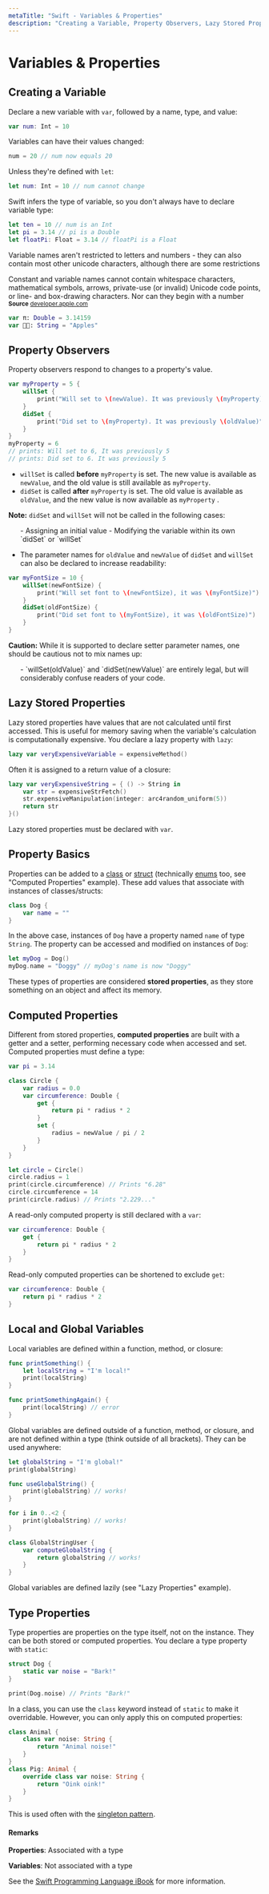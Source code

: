 ```yaml
---
metaTitle: "Swift - Variables & Properties"
description: "Creating a Variable, Property Observers, Lazy Stored Properties, Property Basics, Computed Properties, Local and Global Variables, Type Properties"
---
```


# Variables & Properties



## Creating a Variable


Declare a new variable with `var`, followed by a name, type, and value:

```swift
var num: Int = 10

```

Variables can have their values changed:

```swift
num = 20 // num now equals 20

```

Unless they're defined with `let`:

```swift
let num: Int = 10 // num cannot change

```

Swift infers the type of variable, so you don't always have to declare variable type:

```swift
let ten = 10 // num is an Int
let pi = 3.14 // pi is a Double
let floatPi: Float = 3.14 // floatPi is a Float

```

Variable names aren't restricted to letters and numbers - they can also contain most other unicode characters, although there are some restrictions

> 
Constant and variable names cannot contain whitespace characters, mathematical symbols, arrows, private-use (or invalid) Unicode code points, or line- and box-drawing characters. Nor can they begin with a number
<sub>**Source** [developer.apple.com](https://developer.apple.com/library/ios/documentation/Swift/Conceptual/Swift_Programming_Language/TheBasics.html)</sub>


```swift
var π: Double = 3.14159
var 🍎🍏: String = "Apples"

```



## Property Observers


Property observers respond to changes to a property's value.

```swift
var myProperty = 5 {
    willSet {
        print("Will set to \(newValue). It was previously \(myProperty)")
    }
    didSet {
        print("Did set to \(myProperty). It was previously \(oldValue)")
    }
}
myProperty = 6
// prints: Will set to 6, It was previously 5
// prints: Did set to 6. It was previously 5

```


- `willSet` is called **before** `myProperty` is set. The new value is available as `newValue`, and the old value is still available as `myProperty`.
- `didSet` is called **after** `myProperty` is set. The old value is available as `oldValue`, and the new value is now available as `myProperty` .

> 
**Note:** `didSet` and `willSet` will not be called in the following cases:
<ul>
- Assigning an initial value
- Modifying the variable within its own `didSet` or `willSet`
</ul>


- The parameter names for `oldValue` and `newValue` of `didSet` and `willSet` can also be declared to increase readability:

```swift
var myFontSize = 10 {
    willSet(newFontSize) {
        print("Will set font to \(newFontSize), it was \(myFontSize)")
    }
    didSet(oldFontSize) {
        print("Did set font to \(myFontSize), it was \(oldFontSize)")
    }
}

```

> 
**Caution:** While it is supported to declare setter parameter names, one should be cautious not to mix names up:
<ul>
- `willSet(oldValue)` and `didSet(newValue)` are entirely legal, but will considerably confuse readers of your code.
</ul>




## Lazy Stored Properties


Lazy stored properties have values that are not calculated until first accessed. This is useful for memory saving when the variable's calculation is computationally expensive. You declare a lazy property with `lazy`:

```swift
lazy var veryExpensiveVariable = expensiveMethod()

```

Often it is assigned to a return value of a closure:

```swift
lazy var veryExpensiveString = { () -> String in
    var str = expensiveStrFetch()
    str.expensiveManipulation(integer: arc4random_uniform(5))
    return str
}()

```

Lazy stored properties must be declared with `var`.



## Property Basics


Properties can be added to a [class](http://stackoverflow.com/documentation/swift/459/classes#t=201604160318479876843) or [struct](http://stackoverflow.com/documentation/swift/255/structs#t=201604160319212405129) (technically [enums](http://stackoverflow.com/documentation/swift/224/enums#t=201604160319385076068) too, see "Computed Properties" example). These add values that associate with instances of classes/structs:

```swift
class Dog {
    var name = ""
}

```

In the above case, instances of `Dog` have a property named `name` of type `String`. The property can be accessed and modified on instances of `Dog`:

```swift
let myDog = Dog()
myDog.name = "Doggy" // myDog's name is now "Doggy"

```

These types of properties are considered **stored properties**, as they store something on an object and affect its memory.



## Computed Properties


Different from stored properties, **computed properties** are built with a getter and a setter, performing necessary code when accessed and set. Computed properties must define a type:

```swift
var pi = 3.14

class Circle {
    var radius = 0.0
    var circumference: Double {
        get {
            return pi * radius * 2
        }
        set {
            radius = newValue / pi / 2
        }
    }
}

let circle = Circle()
circle.radius = 1
print(circle.circumference) // Prints "6.28"
circle.circumference = 14
print(circle.radius) // Prints "2.229..."

```

A read-only computed property is still declared with a `var`:

```swift
var circumference: Double {
    get {
        return pi * radius * 2
    }
}

```

Read-only computed properties can be shortened to exclude `get`:

```swift
var circumference: Double {
    return pi * radius * 2
}

```



## Local and Global Variables


Local variables are defined within a function, method, or closure:

```swift
func printSomething() {
    let localString = "I'm local!"
    print(localString)
}

func printSomethingAgain() {
    print(localString) // error
}

```

Global variables are defined outside of a function, method, or closure, and are not defined within a type (think outside of all brackets). They can be used anywhere:

```swift
let globalString = "I'm global!"
print(globalString)

func useGlobalString() {
    print(globalString) // works!
}

for i in 0..<2 {
    print(globalString) // works!
}

class GlobalStringUser {
    var computeGlobalString {
        return globalString // works!
    }
}

```

Global variables are defined lazily (see "Lazy Properties" example).



## Type Properties


Type properties are properties on the type itself, not on the instance. They can be both stored or computed properties. You declare a type property with `static`:

```swift
struct Dog {
    static var noise = "Bark!"
}

print(Dog.noise) // Prints "Bark!"

```

In a class, you can use the `class` keyword instead of `static` to make it overridable. However, you can only apply this on computed properties:

```swift
class Animal {
    class var noise: String {
        return "Animal noise!"
    }
}
class Pig: Animal {
    override class var noise: String {
        return "Oink oink!"
    }
}

```

This is used often with the [singleton pattern](http://stackoverflow.com/documentation/swift/459/classes/1540/the-singleton-pattern#t=20160418012302670356).



#### Remarks


**Properties**: Associated with a type

**Variables**: Not associated with a type

See the [Swift Programming Language iBook](https://developer.apple.com/library/ios/documentation/Swift/Conceptual/Swift_Programming_Language/Properties.html#//apple_ref/doc/uid/TP40014097-CH14-ID254) for more information.

